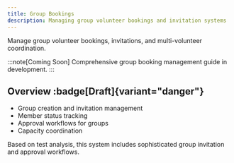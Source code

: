 ```yaml
---
title: Group Bookings
description: Managing group volunteer bookings and invitation systems
---
```


Manage group volunteer bookings, invitations, and multi-volunteer coordination.

:::note[Coming Soon]
Comprehensive group booking management guide in development.
:::

## Overview :badge[Draft]{variant="danger"}

- Group creation and invitation management
- Member status tracking
- Approval workflows for groups
- Capacity coordination

Based on test analysis, this system includes sophisticated group invitation and approval workflows.
